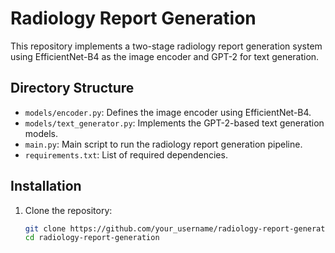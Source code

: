# Radiology Report Generation

This repository implements a two-stage radiology report generation system using EfficientNet-B4 as the image encoder and GPT-2 for text generation.

## Directory Structure

- `models/encoder.py`: Defines the image encoder using EfficientNet-B4.
- `models/text_generator.py`: Implements the GPT-2-based text generation models.
- `main.py`: Main script to run the radiology report generation pipeline.
- `requirements.txt`: List of required dependencies.

## Installation

1. Clone the repository:
   ```bash
   git clone https://github.com/your_username/radiology-report-generation.git
   cd radiology-report-generation
   ```
